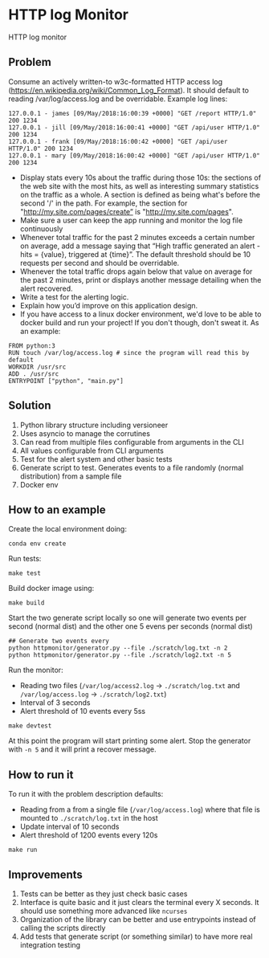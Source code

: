 # HTTP log Monitor

HTTP log monitor

## Problem

Consume an actively written-to w3c-formatted HTTP access log (https://en.wikipedia.org/wiki/Common_Log_Format). It should default to reading /var/log/access.log and be overridable.
Example log lines:

```
127.0.0.1 - james [09/May/2018:16:00:39 +0000] "GET /report HTTP/1.0" 200 1234
127.0.0.1 - jill [09/May/2018:16:00:41 +0000] "GET /api/user HTTP/1.0" 200 1234
127.0.0.1 - frank [09/May/2018:16:00:42 +0000] "GET /api/user HTTP/1.0" 200 1234
127.0.0.1 - mary [09/May/2018:16:00:42 +0000] "GET /api/user HTTP/1.0" 200 1234
```

- Display stats every 10s about the traffic during those 10s: the sections of the web site with the most hits, as well as interesting summary statistics on the traffic as a whole. A section is defined as being what's before the second '/' in the path. For example, the section for "http://my.site.com/pages/create” is "http://my.site.com/pages".
- Make sure a user can keep the app running and monitor the log file continuously
- Whenever total traffic for the past 2 minutes exceeds a certain number on average, add a message saying that “High traffic generated an alert - hits = {value}, triggered at {time}”. The default threshold should be 10 requests per second and should be overridable.
- Whenever the total traffic drops again below that value on average for the past 2 minutes, print or displays another message detailing when the alert recovered.
- Write a test for the alerting logic.
- Explain how you’d improve on this application design.
- If you have access to a linux docker environment, we'd love to be able to docker build and run your project! If you don't though, don't sweat it. As an example:
 
```
FROM python:3
RUN touch /var/log/access.log # since the program will read this by default
WORKDIR /usr/src
ADD . /usr/src
ENTRYPOINT ["python", "main.py"]
```

## Solution

1. Python library structure including versioneer
1. Uses asyncio to manage the corrutines
1. Can read from multiple files configurable from arguments in the CLI
1. All values configurable from CLI arguments
1. Test for the alert system and other basic tests
1. Generate script to test. Generates events to a file randomly (normal distribution) from a sample file
1. Docker env

## How to an example

Create the local environment doing:

```
conda env create
```

Run tests:

```
make test
```

Build docker image using:

```
make build
```

Start the two generate script locally so one will generate two events per second (normal dist) and the other one 5 evens per seconds (normal dist)

```
## Generate two events every
python httpmonitor/generator.py --file ./scratch/log.txt -n 2
python httpmonitor/generator.py --file ./scratch/log2.txt -n 5
```

Run the monitor:
- Reading two files (`/var/log/access2.log` -> `./scratch/log.txt` and `/var/log/access.log` -> `./scratch/log2.txt`)
- Interval of 3 seconds 
- Alert threshold of 10 events every 5ss

```
make devtest
```

At this point the program will start printing some alert. Stop the generator with `-n 5` and it will print a recover message.

## How to run it

To run it with the problem description defaults:

- Reading from a from a single file (`/var/log/access.log`) where that file is mounted to `./scratch/log.txt` in the host 
- Update interval of 10 seconds
- Alert threshold of 1200 events every 120s

```
make run
```


## Improvements

1. Tests can be better as they just check basic cases
1. Interface is quite basic and it just clears the terminal every X seconds. It should use something more advanced like `ncurses`
1. Organization of the library can be better and use entrypoints instead of calling the scripts directly
1. Add tests that generate script (or something similar) to have more real integration testing
